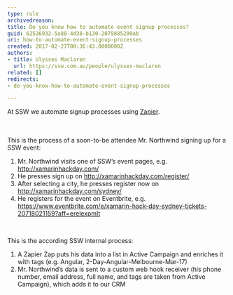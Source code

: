 ```yaml
---
type: rule
archivedreason: 
title: Do you know how to automate event signup processes?
guid: 62526932-5a88-4d38-b130-2079885200ab
uri: how-to-automate-event-signup-processes
created: 2017-02-27T00:36:43.0000000Z
authors:
- title: Ulysses Maclaren
  url: https://ssw.com.au/people/ulysses-maclaren
related: []
redirects:
- do-you-know-how-to-automate-event-signup-processes

---
```



At SSW we automate signup processes using <a href="https&#58;//zapier.com/">Zapier</a>.<br>
<br><excerpt class='endintro'></excerpt><br>
<p>This is the process of&#160;a&#160;soon-to-be attendee&#160;Mr. Northwind signing up for a SSW event&#58;<br></p><p></p><ol><li>Mr. Northwind visits one of SSW’s event pages, e.g. <a href="http&#58;//xamarinhackday.com/">http&#58;//xamarinhackday.com/</a><br></li><li>He presses sign up on <a href="http&#58;//xamarinhackday.com/register/">http&#58;//xamarinhackday.com/register/</a><br></li><li>After selecting a city, he presses register now on <a href="http&#58;//xamarinhackday.com/sydney/">http&#58;//xamarinhackday.com/sydney/</a><br></li><li>He registers for the event on Eventbrite, e.g. <a href="https&#58;//www.eventbrite.com/e/xamarin-hack-day-sydney-tickets-20718021159?aff=erelexpmlt">https&#58;//www.eventbrite.com/e/xamarin-hack-day-sydney-tickets-20718021159?aff=erelexpmlt​</a><br></li></ol><div><br></div><p class="ssw15-rteElement-P">This is the according SSW internal process&#58;<br></p><ol><li>A Zapier Zap puts his data into a list in Active Campaign and enriches it with tag​s&#160;(e.g.&#160;Angular, 2-Day-Angular-Melbourne-Mar-17)<br></li><li>Mr. Northwind’s data is sent to a custom web hook​ receiver​ (his phone number, email address, full name, and tags are taken from Active Campaign), which adds it to our CRM<br></li></ol><br><p></p>



